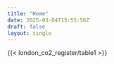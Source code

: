 ```yaml
---
title: "Home"
date: 2025-03-04T15:55:56Z
draft: false
layout: single
---
```


{{< london_co2_register/table1 >}}

<!-- {{< london_co2_register/figure1 >}}

{{< london_co2_register/figure2 >}}

{{< london_co2_register/figure3 >}} -->
